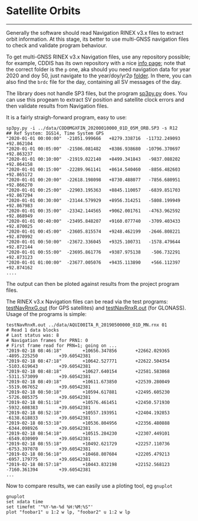 # Satellite Orbits
**********************************

Generally the software should read Navigation RINEX v3.x files to extract
orbit information. At this stage, its better to use multi-GNSS navigation files
to check and validate program behaviour.

To get multi-GNSS RINEX v3.x Navigation files, use any repository possible; for
example, CDDIS has its own repository with a nice [info page](https://cddis.nasa.gov/Data_and_Derived_Products/GNSS/RINEX_Version_3.html);
note that the correct folder is the `p` one, aka should you need navigation data 
for year 2020 and doy 50, just navigate to the year/doy/yr2p [folder](ftp://cddis.nasa.gov/gnss/data/daily/2020/050/20p/).
In there, you can also find the `brdc` file for the day, containing all SV 
messages of the day.

The library does not handle SP3 files, but the program [sp3py.py](../blob/master/var/sp3py.py)
does. You can use this progeam to extract SV position and satellite clock errors 
and then validate results from Navigation files.

It is a fairly straigh-forward program, easy to use:
```
sp3py.py -i ../data/COD0MGXFIN_20200010000_01D_05M_ORB.SP3 -s R12
## Ref System: IGS14, Time System GPS
"2020-01-01 00:00:00"  -21051.999666   +8279.338716  -11732.249093     +92.862104
"2020-01-01 00:05:00"  -21506.081482   +8386.938680  -10796.370697     +92.863237
"2020-01-01 00:10:00"  -21919.022140   +8499.341843   -9837.088202     +92.864158
"2020-01-01 00:15:00"  -22289.961141   +8614.540460   -8856.482603     +92.865172
"2020-01-01 00:20:00"  -22618.198098   +8730.488077   -7856.680951     +92.866270
"2020-01-01 00:25:00"  -22903.195363   +8845.110057   -6839.851703     +92.867294
"2020-01-01 00:30:00"  -23144.579929   +8956.314251   -5808.199949     +92.867983
"2020-01-01 00:35:00"  -23342.144565   +9062.001761   -4763.962592     +92.868949
"2020-01-01 00:40:00"  -23495.848207   +9160.077740   -3709.403433     +92.870025
"2020-01-01 00:45:00"  -23605.815574   +9248.462199   -2646.808221     +92.870992
"2020-01-01 00:50:00"  -23672.336045   +9325.100731   -1578.479644     +92.872144
"2020-01-01 00:55:00"  -23695.861776   +9387.975138    -506.732291     +92.873123
"2020-01-01 01:00:00"  -23677.005076   +9435.113890    +566.112397     +92.874162
....
```
The output can then be ploted against results from the project program files.

The RINEX v3.x Navigation files can be read via the test programs: [testNavRnxG.out](../blob/master/test/test_navrnx_G.cpp) 
(for GPS satellites) and [testNavRnxR.out](../blob/master/test/test_navrnx_R.cpp) (for 
GLONASS). Usage of the programs is simple:

```
testNavRnxR.out ../data/AQUI00ITA_R_20190500000_01D_MN.rnx 01
# Read 1 data blocks
# Last status was: 8
# Navigation frames for PRN1: 0
# First frame read for PRN=1; going on ...
"2019-02-18 08:46:18"        +10656.347856       +22662.029365        -4895.225250        +39.60542381
"2019-02-18 08:47:18"        +10642.527771       +22622.504354        -5103.619643        +39.60542381
"2019-02-18 08:48:18"        +10627.640154       +22581.583868        -5311.573099        +39.60542381
"2019-02-18 08:49:18"        +10611.673850       +22539.280049        -5519.067652        +39.60542381
"2019-02-18 08:50:18"        +10594.617881       +22495.605230        -5726.085375        +39.60542381
"2019-02-18 08:51:18"        +10576.461451       +22450.571930        -5932.608383        +39.60542381
"2019-02-18 08:52:18"        +10557.193951       +22404.192853        -6138.618833        +39.60542381
"2019-02-18 08:53:18"        +10536.804956       +22356.480888        -6344.098926        +39.60542381
"2019-02-18 08:54:18"        +10515.284230       +22307.449101        -6549.030909        +39.60542381
"2019-02-18 08:55:18"        +10492.621729       +22257.110736        -6753.397078        +39.60542381
"2019-02-18 08:56:18"        +10468.807604       +22205.479213        -6957.179775        +39.60542381
"2019-02-18 08:57:18"        +10443.832198       +22152.568123        -7160.361394        +39.60542381
...
``` 

Now to compare results, we can easily use a ploting tool, eg `gnuplot`
```
gnuplot
set xdata time
set timefmt '"%Y-%m-%d %H:%M:%S"'
plot "foobar1" u 1:2 w lp, "foobar2" u 1:2 w lp
```
